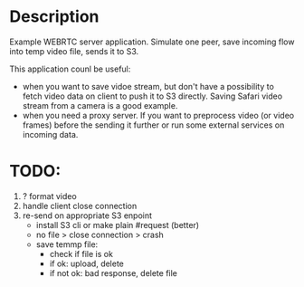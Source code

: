 # Description
Example WEBRTC server application.
Simulate one peer, save incoming flow into temp video file, sends it to S3.

This application counl be useful:
+ when you want to save vidoe stream, but don't have a possibility to fetch video data on client to push it to S3 directly. Saving Safari video stream from a camera is a good example.
+ when you need a proxy server. If you want to preprocess video (or video frames) before the sending it further or run some external services on incoming data.

# TODO:
1. ? format video
2. handle client close connection
3. re-send on appropriate S3 enpoint
   + install S3 cli or make plain #request (better)
   + no file > close connection > crash
   + save temmp file:
     + check if file is ok
     + if ok: upload, delete
     + if not ok: bad response, delete file
